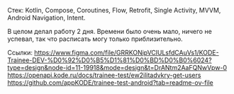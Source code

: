 Стек: Kotlin, Compose, Coroutines, Flow, Retrofit, Single Activity, MVVM, Android Navigation, Intent.

В целом делал работу 2 дня.
Времени было очень мало, ничего не успевал, так что расписать могу только приблизительно.

Ссылки:
https://www.figma.com/file/GRRKONipVClULsfdCAuVs1/KODE-Trainee-DEV-%D0%92%D0%B5%D1%81%D0%BD%D0%B0%6024?type=design&node-id=11-19918&mode=design&t=DrANtm2AaFQNwVpw-0
https://openapi.kode.ru/docs/trainee-test/ew2ilitadvkry-get-users
https://github.com/appKODE/trainee-test-android?tab=readme-ov-file

